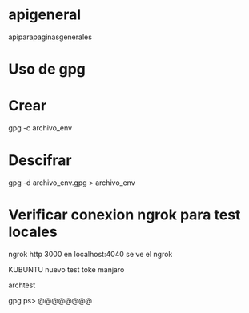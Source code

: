 # apigeneral

apiparapaginasgenerales

# Uso de gpg

# Crear

gpg -c archivo_env

# Descifrar

gpg -d archivo_env.gpg > archivo_env

# Verificar conexion ngrok para test locales

ngrok http 3000
en localhost:4040 se ve el ngrok

KUBUNTU nuevo test toke
manjaro

archtest

gpg ps> @@@@@@@@

